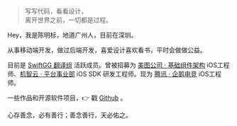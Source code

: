 > 写写代码，看看设计，  
> 离开世界之前，一切都是过程。

Hey，我是陈明标，地道广州人，目前在深圳。

从事移动端开发，做过后端开发，喜爱设计喜欢看书，平时会做做公益。

目前是 [SwiftGG 翻译组](http://swift.gg/) 活跃成员。曾被招募为 [美图公司 · 基础组件架构](https://www.meitu.com/) iOS工程师、[机智云 · 平台事业部](http://www.gizwits.com/) iOS SDK 研发工程师。现为 [腾讯 · 企鹅电竞](http://egame.qq.com/) iOS工程师。

一些作品和开源软件项目，👉 戳 [Github](http://github.com/chenmingbiao) 。

心存善念，必有善行；善念善行，天必佑之。